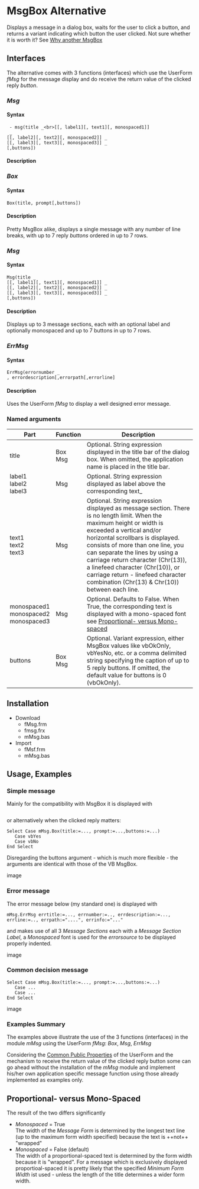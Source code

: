 # MsgBox Alternative

Displays a message in a dialog box, waits for the user to click a button, and returns a variant indicating which button the user clicked.
Not sure whether it is worth it? See [Why another MsgBox](<Why%20another%20MsgBox.md>)

## Interfaces
The alternative comes with 3 functions (interfaces) which use the  UserForm _fMsg_ for the message display and do receive the return value of the clicked reply _button_.

### _Msg_
#### Syntax
```
 - msg(title _<br>[[, label1][, text1][, monospaced1]]
 _
[[, label2][, text2][, monospaced2]] _
[[, label3][, text3][, monospaced3]] _
[,buttons])
```
#### Description


### _Box_
#### Syntax

```
Box(title, prompt[,buttons])
```
#### Description
Pretty MsgBox alike, displays a single message with any number of line breaks, with up to 7 reply _buttons_ ordered in up to 7 rows.


### _Msg_
#### Syntax
```
Msg(title _
[[, label1][, text1][, monospaced1]] _
[[, label2][, text2][, monospaced2]] _
[[, label3][, text3][, monospaced3]] _
[,buttons])
```
#### Description
Displays up to 3 message sections, each with an optional label and optionally monospaced and up to 7 buttons in up to 7 rows.

### _ErrMsg_
#### Syntax
```
ErrMsg(errornumber _
, errordescription[,errorpath[,errorline]
```
#### Description
Uses the UserForm _fMsg_ to display a well designed error message.

### Named arguments

| Part | Function | Description |
| ---- | ----------- | --- |
| title | Box<br>Msg | Optional. String expression displayed in the title bar of the dialog box. When omitted, the application name is placed in the title bar. |
| label1<br>label2<br>label3 | Msg | Optional. String expression displayed as label above the corresponding text_ |
| text1<br>text2<br>text3 | Msg | Optional.  String expression displayed as message section. There is no length limit. When the maximum height or width is exceeded a vertical and/or horizontal scrollbars is displayed. consists of more than one line, you can separate the lines by using a carriage return character (Chr(13)), a linefeed character (Chr(10)), or carriage return - linefeed character combination (Chr(13) & Chr(10)) between each line. |
| monospaced1<br>monospaced2<br>monospaced3 | Msg | Optional. Defaults to False. When True,  the corresponding text is displayed with a mono-spaced font see [Proportional- versus Mono-spaced](#proportional-versus-mono-spaced) |
| buttons | Box<br>Msg | Optional.  Variant expression, either MsgBox values like vbOkOnly, vbYesNo, etc. or a comma delimited string specifying the caption of up to 5 reply buttons. If omitted, the default value for buttons is 0 (vbOkOnly). |

## Installation

- Download
  - fMsg.frm
  - fmsg.frx
  - mMsg.bas
- Import
  - fMsf.frm
  - mMsg.bas

## Usage, Examples

### Simple message

Mainly for the compatibility with MsgBox it is displayed with

```mMsg.Box title:=..., prompt:=...,buttons:=vbOkOnly
```
or alternatively when the clicked reply matters:

```
Select Case mMsg.Box(title:=..., prompt:=...,buttons:=...)
   Case vbYes
   Case vbNo
End Select
```
Disregarding the buttons argument - which is much more flexible - the arguments are identical with those of the VB MsgBox.

image

### Error message
The error message below (my standard one) is displayed with

```
mMsg.ErrMsg errtitle:=..., errnumber:=.., errdescription:=..., errline:=.., errpath:="....", errinfo:="..."
```
and makes use of all 3 _Message Sections_ each with a _Message Section Label_,
a _Monospaced_ font is used for the  _errorsource_ to be displayed properly indented.

image

### Common decision message

```
Select Case mMsg.Box(title:=..., prompt:=...,buttons:=...)
   Case ...
   Case ...
End Select
```

image


### Examples Summary
The examples above illustrate the use of the 3 functions (interfaces) in the module _mMsg_ using the UserForm _fMsg_: _Box_, _Msg_, _ErrMsg_

Considering the [Common Public Properties](<Implementation.md#common-public-properties>) of the UserForm and the mechanism to receive the return value of the clicked reply button some can go ahead without the installation of the _mMsg_ module and implement his/her own application specific message function using those already implemented as examples only.

## Proportional- versus Mono-Spaced
The result of the two differs significantly
- _Monospaced_ = True <br> The width of the _Message Form_ is determined by the longest text line (up to the maximum form width specified)  because the text is ++not++  "wrapped"
- _Monospaced_ = False (default) <br> The width of a proportional-spaced text is determined by the form width because it is "wrapped". For a message which is exclusively displayed proportioal-spaced it is pretty likely that the specified _Minimum Form Width_ ist used - unless the length of the title determines a wider form width.